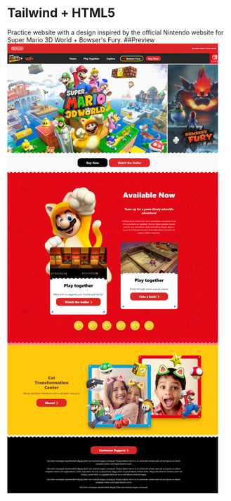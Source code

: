 # Tailwind + HTML5
Practice website with a design inspired by the official Nintendo website for Super Mario 3D World + Bowser's Fury.
##Preview
![Preview](/public/img/preview.png)
